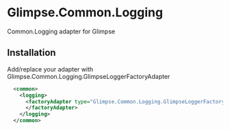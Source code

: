 Glimpse.Common.Logging
======================

Common.Logging adapter for Glimpse


Installation
------------

Add/replace your adapter with Glimpse.Common.Logging.GlimpseLoggerFactoryAdapter

```xml
  <common>
    <logging>
      <factoryAdapter type="Glimpse.Common.Logging.GlimpseLoggerFactoryAdapter, Glimpse.Common.Logging">
      </factoryAdapter>
    </logging>
  </common>

```
